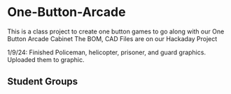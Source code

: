 # One-Button-Arcade

This is a class project to create one button games to go along with our One Button Arcade Cabinet
The BOM, CAD Files are on our Hackaday Project


1/9/24:
  Finished Policeman, helicopter, prisoner, and guard graphics. Uploaded them to graphic.
## Student Groups


